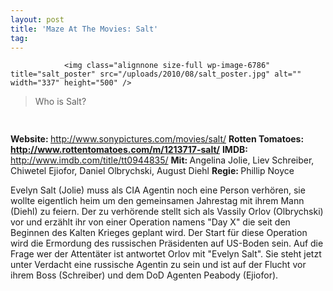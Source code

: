```yaml
---
layout: post
title: 'Maze At The Movies: Salt'
tag: 
---
```



                <img class="alignnone size-full wp-image-6786" title="salt_poster" src="/uploads/2010/08/salt_poster.jpg" alt="" width="337" height="500" />
<blockquote>Who is Salt?</blockquote>
<img class="alignnone size-full wp-image-5898" title="movie_review_4stars" src="/uploads/2010/02/movie_review_4stars.png" alt="" width="75" height="15" />
<p><strong> Website: </strong><a href="http://www.sonypictures.com/movies/salt/"><a href="http://www.sonypictures.com/movies/salt/">http://www.sonypictures.com/movies/salt/</a></a>
<strong>Rotten Tomatoes: </strong><strong><a href="http://www.rottentomatoes.com/m/1213717-salt/"><a href="http://www.rottentomatoes.com/m/1213717-salt/">http://www.rottentomatoes.com/m/1213717-salt/</a></a></strong>
<strong>IMDB: </strong><a href="http://www.imdb.com/title/tt0944835/"><a href="http://www.imdb.com/title/tt0944835/">http://www.imdb.com/title/tt0944835/</a></a>
<strong>Mit: </strong>Angelina Jolie, Liev Schreiber, Chiwetel Ejiofor, Daniel Olbrychski, August Diehl
<strong>Regie: </strong>Phillip Noyce</p>
<p>Evelyn Salt (Jolie) muss als CIA Agentin noch eine Person verhören, sie wollte eigentlich heim um den gemeinsamen Jahrestag mit ihrem Mann (Diehl) zu feiern. Der zu verhörende stellt sich als Vassily Orlov (Olbrychski) vor und erzählt ihr von einer Operation namens &quot;Day X&quot; die seit den Beginnen des Kalten Krieges geplant wird. Der Start für diese Operation wird die Ermordung des russischen Präsidenten auf US-Boden sein. Auf die Frage wer der Attentäter ist antwortet Orlov mit &quot;Evelyn Salt&quot;. Sie steht jetzt unter Verdacht eine russische Agentin zu sein und ist auf der Flucht vor ihrem Boss (Schreiber) und dem DoD Agenten Peabody (Ejiofor).</p>
            
